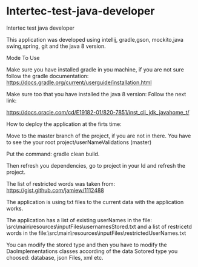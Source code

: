 # Intertec-test-java-developer
Intertec test java developer

This application was developed using intellij, gradle,gson, mockito,java swing,spring, git and the java 8 version.
 
Mode To Use
 
Make sure you have installed gradle in you machine, if you are not sure follow the gradle documentation: https://docs.gradle.org/current/userguide/installation.html
 
Make sure too that you have installed the java 8 version: Follow the next link:
 
https://docs.oracle.com/cd/E19182-01/820-7851/inst_cli_jdk_javahome_t/

How to deploy the application at the firts time:
 
Move to the master branch of the project, if you are not in there. You have to see the your root project/userNameValidations (master)

Put the command: gradle clean build.
 
Then refresh you dependencies,  go to project in your Id and refresh the project.
 
The list of restricted words was taken from: https://gist.github.com/jamiew/1112488

The application is using txt files to the current data with the application works.

The application has a list of existing userNames in the file: \src\main\resources\inputFiles\usernamesStored.txt
and a list of restricetd words in the file:\src\main\resources\inputFiles\restrictedUserNames.txt

You can modify the stored type and then you have to modify the DaoImplementations classes according of the data Sotored type you choosed: database, json Files, xml etc. 
